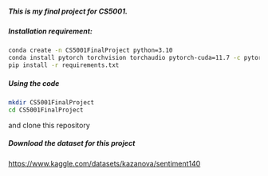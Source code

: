 ##### This is my final project for CS5001.
##### Installation requirement:
```bash
conda create -n CS5001FinalProject python=3.10
conda install pytorch torchvision torchaudio pytorch-cuda=11.7 -c pytorch -c nvidia
pip install -r requirements.txt
```

##### Using the code
```bash
mkdir CS5001FinalProject
cd CS5001FinalProject
```
and clone this repository

##### Download the dataset for this project
https://www.kaggle.com/datasets/kazanova/sentiment140
